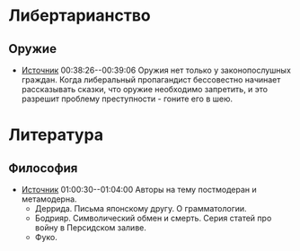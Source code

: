 # Либертарианство

## Оружие

- [Источник](sources.md#стрим_20240721_2100) 00:38:26--00:39:06 Оружия
  нет только у законопослушных граждан. Когда либеральный пропагандист
  бессовестно начинает рассказывать сказки, что оружие необходимо
  запретить, и это разрешит проблему преступности - гоните его в шею.

# Литература

## Философия

- [Источник](sources.md#стрим_20240721_2100) 01:00:30--01:04:00
  Авторы на тему постмодеран и метамодерна.
  - Деррида. Письма японскому другу. О грамматологии.
  - Бодрияр. Символический обмен и смерть. Серия статей про войну в Персидском заливе.
  - Фуко.
